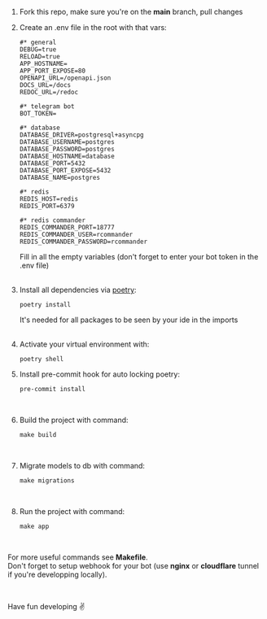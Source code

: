 1. Fork this repo, make sure you're on the **main** branch, pull changes
1. Create an .env file in the root with that vars:

    ```
    #* general
    DEBUG=true
    RELOAD=true
    APP_HOSTNAME=
    APP_PORT_EXPOSE=80
    OPENAPI_URL=/openapi.json
    DOCS_URL=/docs
    REDOC_URL=/redoc

    #* telegram bot
    BOT_TOKEN=

    #* database
    DATABASE_DRIVER=postgresql+asyncpg
    DATABASE_USERNAME=postgres
    DATABASE_PASSWORD=postgres
    DATABASE_HOSTNAME=database
    DATABASE_PORT=5432
    DATABASE_PORT_EXPOSE=5432
    DATABASE_NAME=postgres

    #* redis
    REDIS_HOST=redis
    REDIS_PORT=6379

    #* redis commander
    REDIS_COMMANDER_PORT=18777
    REDIS_COMMANDER_USER=rcommander
    REDIS_COMMANDER_PASSWORD=rcommander
    ```
    Fill in all the empty variables (don't forget to enter your bot token in the .env file)
    </br>
    </br>

1. Install all dependencies via [poetry](https://python-poetry.org/docs/):

    ```
    poetry install
    ```
    It's needed for all packages to be seen by your ide in the imports
    </br>
    </br>

1. Activate your virtual environment with:
    ```
    poetry shell
    ```

1. Install pre-commit hook for auto locking poetry:

    ```
    pre-commit install
    ```
    </br>

1. Build the project with command: 
    ```
    make build
    ```
    </br>

1. Migrate models to db with command:
    ```
    make migrations
    ```
    </br>

1. Run the project with command:
    ```
    make app
    ```
    </br>

For more useful commands see **Makefile**.
</br>
Don't forget to setup webhook for your bot (use **nginx** or **cloudflare** tunnel if you're developping locally).

</br>


Have fun developing ✌️
